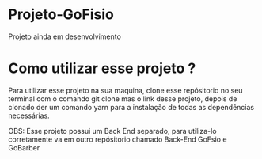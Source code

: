 <h1>Projeto-GoFisio</h1>

<p>Projeto ainda em desenvolvimento</p>

<h1>Como utilizar esse projeto ?</h1>

<p>Para utilizar esse projeto na sua maquina, clone esse repósitorio no seu terminal com o comando git clone mas o link desse projeto, depois de clonado der
um comando yarn para a instalação de todas as dependências necessárias. 
</p>
<p>OBS: Esse projeto possui um Back End separado, para utiliza-lo corretamente va em outro repósitorio chamado Back-End GoFsio e GoBarber</p>
